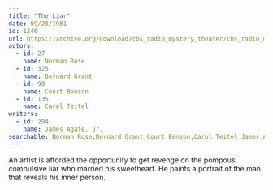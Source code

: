```yaml
---
title: "The Liar"
date: 09/28/1981
id: 1246
url: https://archive.org/download/cbs_radio_mystery_theater/cbs_radio_mystery_theater-1201-1250.zip/cbs_radio_mystery_theater-1201-1250%2Fcbsrmt_1246_the_liar.mp3
actors:  
  - id: 27
    name: Norman Rose  
  - id: 325
    name: Bernard Grant  
  - id: 90
    name: Court Benson  
  - id: 135
    name: Carol Teitel
writers:  
  - id: 294
    name: James Agate, Jr.
searchable: Norman Rose,Bernard Grant,Court Benson,Carol Teitel James Agate, Jr.
---
```

An artist is afforded the opportunity to get revenge on the pompous, compulsive liar who married his sweetheart. He paints a portrait of the man that reveals his inner person.